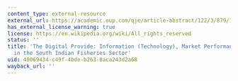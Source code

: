```yaml
---
content_type: external-resource
external_url: https://academic.oup.com/qje/article-abstract/122/3/879/1879540/The-Digital-Provide-Information-Technology-Market?redirectedFrom=fulltext
has_external_license_warning: true
license: https://en.wikipedia.org/wiki/All_rights_reserved
status: ''
title: 'The Digital Provide: Information (Technology), Market Performance, and Welfare
  in the South Indian Fisheries Sector'
uid: 40069434-c49f-4bde-b263-8aca243d2a68
wayback_url: ''
---
```

